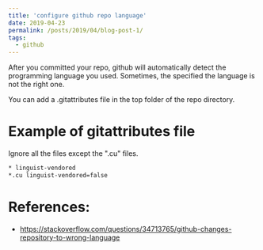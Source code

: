 ```yaml
---
title: 'configure github repo language'
date: 2019-04-23
permalink: /posts/2019/04/blog-post-1/
tags:
  - github 
---
```


After you committed your repo, github will automatically detect the programming
language you used. Sometimes, the specified the language is not the right one.

You can add a .gitattributes file in the top folder of the repo directory.

Example of gitattributes file
======
Ignore all the files except the ".cu" files.
```bash
* linguist-vendored
*.cu linguist-vendored=false

```

References:
======
* https://stackoverflow.com/questions/34713765/github-changes-repository-to-wrong-language
